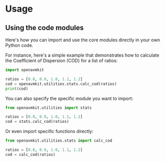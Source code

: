 # Usage

## Using the code modules

Here's how you can import and use the core modules directly in your own Python code.

For instance, here's a simple example that demonstrates how to calculate the Coefficient of Dispersion (COD) for a list of ratios:

```python
import openavmkit

ratios = [0.8, 0.9, 1.0, 1.1, 1.2]
cod = openavmkit.utilities.stats.calc_cod(ratios)
print(cod)
```

You can also specify the specific module you want to import:

```python
from openavmkit.utilities import stats

ratios = [0.8, 0.9, 1.0, 1.1, 1.2]
cod = stats.calc_cod(ratios)
```

Or even import specific functions directly:

```python
from openavmkit.utilities.stats import calc_cod

ratios = [0.8, 0.9, 1.0, 1.1, 1.2]
cod = calc_cod(ratios)
```
